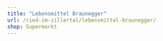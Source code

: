 ```yaml
---
title: "Lebensmittel Braunegger"
url: /ried-im-zillertal/lebensmittel-braunegger/
shop: Supermarkt
---
```

